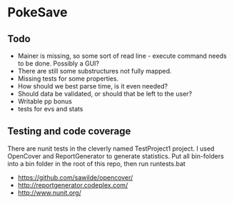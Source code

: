 PokeSave
========

Todo
----
* Mainer is missing, so some sort of read line - execute command needs to be done. Possibly a GUI?
* There are still some substructures not fully mapped.
* Missing tests for some properties.
* How should we best parse time, is it even needed?
* Should data be validated, or should that be left to the user?
* Writable pp bonus
* tests for evs and stats

Testing and code coverage
-------------------------
There are nunit tests in the cleverly named TestProject1 project.
I used OpenCover and ReportGenerator to generate statistics.
Put all bin-folders into a bin folder in the root of this repo, then run runtests.bat

* https://github.com/sawilde/opencover/
* http://reportgenerator.codeplex.com/
* http://www.nunit.org/